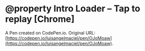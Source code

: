 # @property Intro Loader – Tap to replay [Chrome]

A Pen created on CodePen.io. Original URL: [https://codepen.io/luisangelmaciel/pen/OJoMoaw](https://codepen.io/luisangelmaciel/pen/OJoMoaw).

